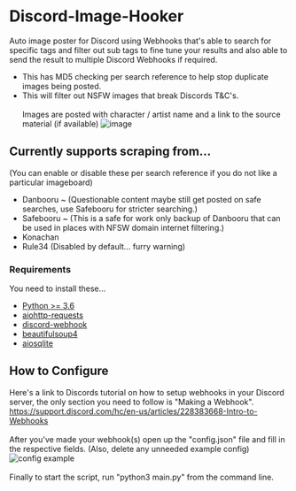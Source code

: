# Discord-Image-Hooker
Auto image poster for Discord using Webhooks that's able to search for specific tags and filter out sub tags to fine tune your results and also able to send the result to multiple Discord Webhooks if required. <br/>
* This has MD5 checking per search reference to help stop duplicate images being posted.<br/>
* This will filter out NSFW images that break Discords T&C's.<br/><br/>
Images are posted with character / artist name and a link to the source material (if available)
![image](https://user-images.githubusercontent.com/12100786/235229294-9d2c096e-883f-4ca6-a199-c04c946cf59f.png)

## Currently supports scraping from...
(You can enable or disable these per search reference if you do not like a particular imageboard)
* Danbooru ~ (Questionable content maybe still get posted on safe searches, use Safebooru for stricter searching.)
* Safebooru ~ (This is a safe for work only backup of Danbooru that can be used in places with NFSW domain internet filtering.)
* Konachan
* Rule34 (Disabled by default... furry warning)

### Requirements
You need to install these...
* [Python >= 3.6](https://www.python.org/downloads/)
* [aiohttp-requests](https://pypi.org/project/aiohttp-requests/)
* [discord-webhook](https://pypi.org/project/discord-webhook/)
* [beautifulsoup4](https://pypi.org/project/beautifulsoup4/)
* [aiosqlite](https://pypi.org/project/aiosqlite/)

## How to Configure
Here's a link to Discords tutorial on how to setup webhooks in your Discord server, the only section you need to follow is "Making a Webhook".<br/>
https://support.discord.com/hc/en-us/articles/228383668-Intro-to-Webhooks
<br /><br />
After you've made your webhook(s) open up the "config.json" file and fill in the respective fields. (Also, delete any unneeded example config)
![config example](https://cdn.discordapp.com/attachments/591684716760006692/713002817262059560/Screenshot_2020-05-21_13-18-26.png)
<br /><br />
Finally to start the script, run "python3 main.py" from the command line.

